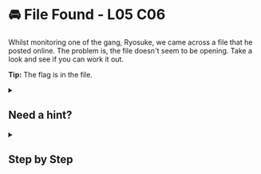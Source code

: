 # 🚘 File Found - L05 C06

Whilst monitoring one of the gang, Ryosuke, we came across a file that he posted online. The problem is, the file doesn't seem to be opening. Take a look and see if you can work it out.

**Tip:** The flag is in the file.

<details><summary>

## Need a hint?</summary>

```txt
💡 Hint: Need help figuring out why the file won't open? Try going to the terminal and typing `$ man file`.
```

</details>

<details><summary>

## Step by Step</summary>

- Using a Linux terminal, navigate to the file’s location in the correct directory using `cd path/to/file`
- Run `file filename.xml` to give you the file information

![image of file output](/assets/filefound1.png)

- The file is actually a jpeg image.
- Change the file type by renaming the file to .jpeg and open it

![image of flag image.. with no flag](/assets/filefound2.jpeg)

</details>
